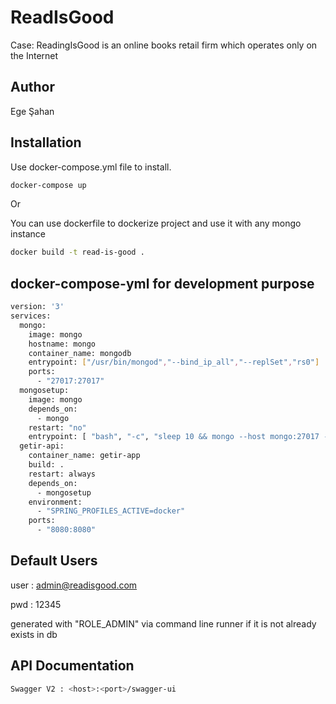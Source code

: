 # ReadIsGood

Case: ReadingIsGood is an online books retail firm which operates only on the Internet

## Author
Ege Şahan

## Installation

Use docker-compose.yml file to install.

```bash
docker-compose up
```


Or

You can use dockerfile to dockerize project and use it with any mongo instance

```bash
docker build -t read-is-good .
```

## docker-compose-yml for development purpose

```bash
version: '3'
services:
  mongo:
    image: mongo
    hostname: mongo
    container_name: mongodb
    entrypoint: ["/usr/bin/mongod","--bind_ip_all","--replSet","rs0"]
    ports:
      - "27017:27017"
  mongosetup:
    image: mongo
    depends_on:
      - mongo
    restart: "no"
    entrypoint: [ "bash", "-c", "sleep 10 && mongo --host mongo:27017 --eval 'rs.initiate()'"]
  getir-api:
    container_name: getir-app
    build: .
    restart: always
    depends_on:
      - mongosetup
    environment:
      - "SPRING_PROFILES_ACTIVE=docker"
    ports:
      - "8080:8080"
```
## Default Users

user : admin@readisgood.com

pwd  : 12345

generated with "ROLE_ADMIN" via command line runner if it is not already exists in db


## API Documentation 

```bash
Swagger V2 : <host>:<port>/swagger-ui
```

